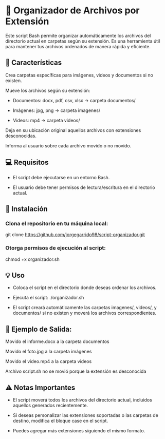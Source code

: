 # 📂 Organizador de Archivos por Extensión
Este script Bash permite organizar automáticamente los archivos del directorio actual en carpetas según su extensión. Es una herramienta útil para mantener tus archivos ordenados de manera rápida y eficiente.

## 🚀 Características
Crea carpetas específicas para imágenes, videos y documentos si no existen.

Mueve los archivos según su extensión:

- Documentos: docx, pdf, csv, xlsx → carpeta documentos/

- Imágenes: jpg, png → carpeta imagenes/

- Videos: mp4 → carpeta videos/

Deja en su ubicación original aquellos archivos con extensiones desconocidas.

Informa al usuario sobre cada archivo movido o no movido.

## 💻 Requisitos
- El script debe ejecutarse en un entorno Bash.

- El usuario debe tener permisos de lectura/escritura en el directorio actual.

## 📝 Instalación
### Clona el repositorio en tu máquina local:
git clone https://github.com/jorgegarrido98/script-organizador.git

### Otorga permisos de ejecución al script:
chmod +x organizador.sh

## 💡 Uso
- Coloca el script en el directorio donde deseas ordenar los archivos.

- Ejecuta el script:
./organizador.sh

- El script creará automáticamente las carpetas imagenes/, videos/, y documentos/ si no existen y moverá los archivos correspondientes.

## 📝 Ejemplo de Salida:
Movido el informe.docx a la carpeta documentos

Movido el foto.jpg a la carpeta imágenes

Movido el video.mp4 a la carpeta videos

Archivo script.sh no se movió porque la extensión es desconocida

## ⚠️ Notas Importantes
- El script moverá todos los archivos del directorio actual, incluidos aquellos generados recientemente.

- Si deseas personalizar las extensiones soportadas o las carpetas de destino, modifica el bloque case en el script.

- Puedes agregar más extensiones siguiendo el mismo formato.


